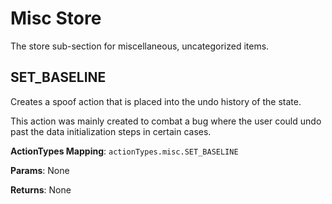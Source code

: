 # Misc Store

The store sub-section for miscellaneous, uncategorized items.

## SET_BASELINE

Creates a spoof action that is placed into the undo history of the state.

This action was mainly created to combat a bug where the user could undo past the data initialization steps in certain cases.

**ActionTypes Mapping**: `actionTypes.misc.SET_BASELINE`

**Params**: None

**Returns**: None
